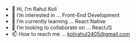- 👋 Hi, I’m Rahul Koli
- 👀 I’m interested in ... Front-End Development
- 🌱 I’m currently learning ... React Native
- 💞️ I’m looking to collaborate on ... ReactJS
- 📫 How to reach me ... kolirahul2405@gmail.com

<!---
rahulk1705/rahulk1705 is a ✨ special ✨ repository because its `README.md` (this file) appears on your GitHub profile.
You can click the Preview link to take a look at your changes.
--->
